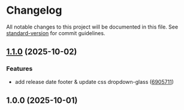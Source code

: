 # Changelog

All notable changes to this project will be documented in this file. See [standard-version](https://github.com/conventional-changelog/standard-version) for commit guidelines.

## [1.1.0](https://github.com/areait-dev/MadRem/compare/v1.0.0...v1.1.0) (2025-10-02)


### Features

* add release date footer & update css dropdown-glass ([6905711](https://github.com/areait-dev/MadRem/commit/69057119fae479a3f8f07d1c9fa779a2a4ec22e3))

## 1.0.0 (2025-10-01)
